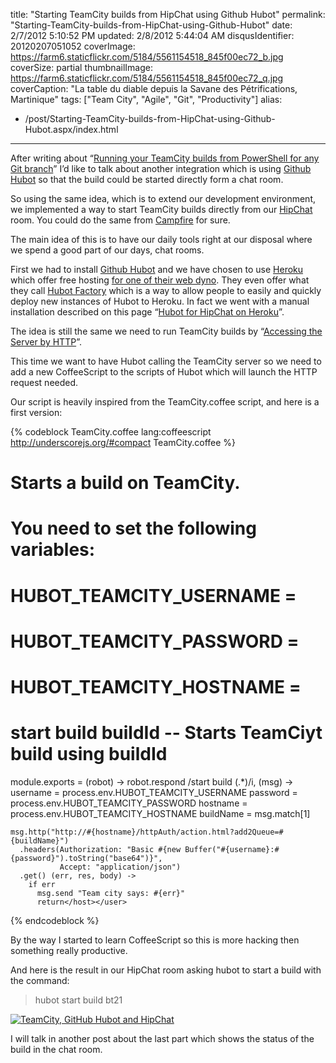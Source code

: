 title: "Starting TeamCity builds from HipChat using Github Hubot"
permalink: "Starting-TeamCity-builds-from-HipChat-using-Github-Hubot"
date: 2/7/2012 5:10:52 PM
updated: 2/8/2012 5:44:04 AM
disqusIdentifier: 20120207051052
coverImage: https://farm6.staticflickr.com/5184/5561154518_845f00ec72_b.jpg
coverSize: partial
thumbnailImage: https://farm6.staticflickr.com/5184/5561154518_845f00ec72_q.jpg
coverCaption: "La table du diable depuis la Savane des Pétrifications, Martinique"
tags: ["Team City", "Agile", "Git", "Productivity"]
alias:
 - /post/Starting-TeamCity-builds-from-HipChat-using-Github-Hubot.aspx/index.html
---
<!-- [![La table du diable depuis la Savane des Pétrifications](http://farm6.staticflickr.com/5184/5561154518_845f00ec72_m.jpg)](http://www.flickr.com/photos/laurentkempe/5561154518/ "La table du diable depuis la Savane des Pétrifications by Laurent Kempé, on Flickr") -->   

After writing about “[Running your TeamCity builds from PowerShell for any Git branch](http://www.laurentkempe.com/post/Running-your-TeamCity-builds-from-a-command-line.aspx)” I’d like to talk about another integration which is using [Github Hubot](http://hubot.github.com/) so that the build could be started directly form a chat room.
<!-- more -->

So using the same idea, which is to extend our development environment, we implemented a way to start TeamCity builds directly from our [HipChat](https://www.hipchat.com/) room. You could do the same from [Campfire](http://campfirenow.com/) for sure. 

The main idea of this is to have our daily tools right at our disposal where we spend a good part of our days, chat rooms.

First we had to install [Github Hubot](http://hubot.github.com/) and we have chosen to use [Heroku](http://www.heroku.com/) which offer free hosting [for one of their web dyno](http://www.heroku.com/pricing#1-0). They even offer what they call [Hubot Factory](https://hubot-factory.herokuapp.com/about) which is a way to allow people to easily and quickly deploy new instances of Hubot to Heroku. In fact we went with a manual installation described on this page “[Hubot for HipChat on Heroku](https://github.com/hipchat/hubot-hipchat#readme)”. 

The idea is still the same we need to run TeamCity builds by “[Accessing the Server by HTTP](http://confluence.jetbrains.net/display/TCD6/Accessing+Server+by+HTTP)”.

This time we want to have Hubot calling the TeamCity server so we need to add a new CoffeeScript to the scripts of Hubot which will launch the HTTP request needed.

Our script is heavily inspired from the TeamCity.coffee script, and here is a first version:

{% codeblock TeamCity.coffee lang:coffeescript http://underscorejs.org/#compact TeamCity.coffee %}
# Starts a build on TeamCity.
#
# You need to set the following variables:
# HUBOT_TEAMCITY_USERNAME = <user name="">
# HUBOT_TEAMCITY_PASSWORD = 
# HUBOT_TEAMCITY_HOSTNAME = <host port="" :="">
#
# start build buildId -- Starts TeamCiyt build using buildId
module.exports = (robot) ->
  robot.respond /start build (.*)/i, (msg) ->
    username = process.env.HUBOT_TEAMCITY_USERNAME
    password = process.env.HUBOT_TEAMCITY_PASSWORD
    hostname = process.env.HUBOT_TEAMCITY_HOSTNAME
    buildName = msg.match[1]

    msg.http("http://#{hostname}/httpAuth/action.html?add2Queue=#{buildName}")
      .headers(Authorization: "Basic #{new Buffer("#{username}:#{password}").toString("base64")}",
               Accept: "application/json")
      .get() (err, res, body) ->
        if err
          msg.send "Team city says: #{err}"
          return</host></user>
{% endcodeblock %}

By the way I started to learn CoffeeScript so this is more hacking then something really productive.

And here is the result in our HipChat room asking hubot to start a build with the command:

> hubot start build bt21

[![TeamCity, GitHub Hubot and HipChat](http://farm8.staticflickr.com/7024/6834441105_d42fa87111_o.jpg)](http://www.flickr.com/photos/laurentkempe/6834441105/ "TeamCity, GitHub Hubot and HipChat by Laurent Kempé, on Flickr")

I will talk in another post about the last part which shows the status of the build in the chat room.
